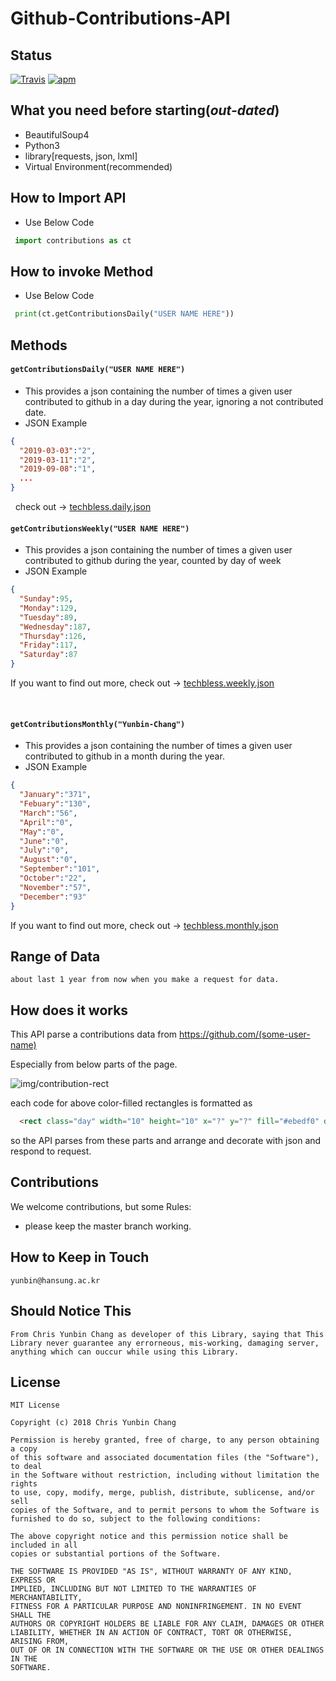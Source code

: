 # Github-Contributions-API

## Status

[![Travis](https://img.shields.io/jenkins/s/https/jenkins.qa.ubuntu.com/view/Precise/view/All%20Precise/job/precise-desktop-amd64_default.svg)]() [![apm](https://img.shields.io/apm/l/vim-mode.svg)]()


## What you need before starting(_out-dated_)

  * BeautifulSoup4
  * Python3  
  * library[requests, json, lxml]   
  * Virtual Environment(recommended)

	
## How to Import API
  * Use Below Code
   ```python
    import contributions as ct
   ```
   
## How to invoke Method
  * Use Below Code
   ```python
    print(ct.getContributionsDaily("USER NAME HERE"))
   ```
   
## Methods

  #### `getContributionsDaily("USER NAME HERE")`
  * This provides a json containing the number of times a given user contributed to github in a day during the year, ignoring a not contributed date.
  * JSON Example
  
   ```json
   {
     "2019-03-03":"2",
     "2019-03-11":"2",
     "2019-09-08":"1",
     ...
   }

   ```
   check out -> [techbless.daily.json](https://github.com/Yunbin-Chang/Github-Contributions-API/blob/master/sample-json/techbless.daily.json)
     
  #### `getContributionsWeekly("USER NAME HERE")`
  * This provides a json containing the number of times a given user contributed to github during the year, counted by day of week
  * JSON Example
    
  ```json
  {
    "Sunday":95,
    "Monday":129,
    "Tuesday":89,
    "Wednesday":187,
    "Thursday":126,
    "Friday":117,
    "Saturday":87
  }
  ```
  If you want to find out more, check out -> [techbless.weekly.json](https://github.com/Yunbin-Chang/Github-Contributions-API/blob/master/sample-json/techbless.weekly.json)
    
  
  #### `getContributionsMonthly("Yunbin-Chang")`

  * This provides a json containing the number of times a given user contributed to github in a month during the year.
  * JSON Example
  
  ```json
  {
    "January":"371",
    "Febuary":"130",
    "March":"56",
    "April":"0",
    "May":"0",
    "June":"0",
    "July":"0",
    "August":"0",
    "September":"101",
    "October":"22",
    "November":"57",
    "December":"93"
  }
  ```
    
 If you want to find out more, check out -> [techbless.monthly.json](https://github.com/Yunbin-Chang/Github-Contributions-API/blob/master/sample-json/techbless.monthly.json)
 
 

## Range of Data

	about last 1 year from now when you make a request for data.
  
  
## How does it works

  This API parse a contributions data from https://github.com/(some-user-name)

  Especially from below parts of the page.

![img/contribution-rect](https://github.com/Yunbin-Chang/Github-Contributions-API/blob/master/img/contribution-rects.PNG)

  each code for above color-filled rectangles is formatted as

  ```html
    <rect class="day" width="10" height="10" x="?" y="?" fill="#ebedf0" data-count="<counting>" data-date="yyyy-mm-dd"/>
  ```

  so the API parses from these parts and arrange and decorate with json and respond to request.


## Contributions

  We welcome contributions, but some Rules:
  
   * please keep the master branch working.

## How to Keep in Touch

	yunbin@hansung.ac.kr
	
## Should Notice This

	From Chris Yunbin Chang as developer of this Library, saying that This Library never guarantee any errorneous, mis-working, damaging server, anything which can ouccur while using this Library.

## License

	MIT License

	Copyright (c) 2018 Chris Yunbin Chang

	Permission is hereby granted, free of charge, to any person obtaining a copy
	of this software and associated documentation files (the "Software"), to deal
	in the Software without restriction, including without limitation the rights
	to use, copy, modify, merge, publish, distribute, sublicense, and/or sell
	copies of the Software, and to permit persons to whom the Software is
	furnished to do so, subject to the following conditions:

	The above copyright notice and this permission notice shall be included in all
	copies or substantial portions of the Software.

	THE SOFTWARE IS PROVIDED "AS IS", WITHOUT WARRANTY OF ANY KIND, EXPRESS OR
	IMPLIED, INCLUDING BUT NOT LIMITED TO THE WARRANTIES OF MERCHANTABILITY,
	FITNESS FOR A PARTICULAR PURPOSE AND NONINFRINGEMENT. IN NO EVENT SHALL THE
	AUTHORS OR COPYRIGHT HOLDERS BE LIABLE FOR ANY CLAIM, DAMAGES OR OTHER
	LIABILITY, WHETHER IN AN ACTION OF CONTRACT, TORT OR OTHERWISE, ARISING FROM,
	OUT OF OR IN CONNECTION WITH THE SOFTWARE OR THE USE OR OTHER DEALINGS IN THE
	SOFTWARE.
